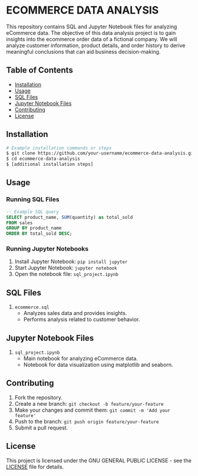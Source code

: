 

# ECOMMERCE DATA ANALYSIS

This repository contains SQL and Jupyter Notebook files for analyzing eCommerce data. The objective of this data analysis project is to gain insights into the ecommerce order data of a fictional company. We will analyze customer information, product details, and order history to derive meaningful conclusions that can aid business decision-making.

## Table of Contents

- [Installation](#installation)
- [Usage](#usage)
- [SQL Files](#sql-files)
- [Jupyter Notebook Files](#jupyter-notebook-files)
- [Contributing](#contributing)
- [License](#license)

## Installation

```bash
# Example installation commands or steps
$ git clone https://github.com/your-username/ecommerce-data-analysis.git
$ cd ecommerce-data-analysis
$ [additional installation steps]
```

## Usage

### Running SQL Files

```sql
-- Example SQL query
SELECT product_name, SUM(quantity) as total_sold
FROM sales
GROUP BY product_name
ORDER BY total_sold DESC;
```

### Running Jupyter Notebooks

1. Install Jupyter Notebook: `pip install jupyter`
2. Start Jupyter Notebook: `jupyter notebook`
3. Open the notebook file: `sql_project.ipynb`

## SQL Files


1. `ecommerce.sql`
   - Analyzes sales data and provides insights.
   - Performs analysis related to customer behavior.

## Jupyter Notebook Files


1. `sql_project.ipynb`
   - Main notebook for analyzing eCommerce data.
   - Notebook for data visualization using matplotlib and seaborn.

## Contributing


1. Fork the repository.
2. Create a new branch: `git checkout -b feature/your-feature`
3. Make your changes and commit them: `git commit -m 'Add your feature'`
4. Push to the branch: `git push origin feature/your-feature`
5. Submit a pull request.

## License


This project is licensed under the GNU GENERAL PUBLIC LICENSE - see the [LICENSE](LICENSE) file for details.
